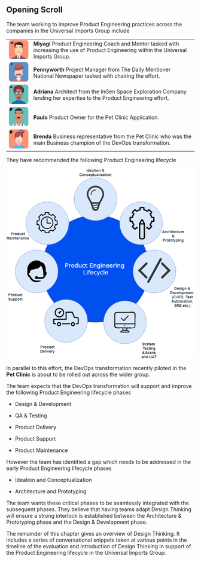 ## Opening Scroll

The team working to improve Product Engineering practices across the companies in the Universal Imports Group include

|   |   |
|---|---|
|![](assets/miyagi.png)| **Miyagi** Product Engineering Coach and Mentor tasked with increasing the use of Product Engineering within the Universal Imports Group.|
|![](assets/pennyworth.png)| **Pennyworth**   Project Manager from The Daily Mentioner National Newspaper tasked with chairing the effort.|
|![](assets/adriana.png)| **Adriana**  Architect from the InGen Space Exploration Company lending her expertise to the Product Engineering effort.|
|![](assets/paulo.png)| **Paulo**  Product Owner for the Pet Clinic Application.|
|![](assets/brenda.png)| **Brenda**  Business representative from the Pet Clinic who was the main Business champion of the DevOps transformation.|

They have recommended the following Product Engineering lifecycle

![](assets/productengineering-lifecycle.png)

In parallel to this effort, the DevOps transformation recently piloted in the **Pet Clinic** is about to be rolled out across the wider group.

The team expects that the DevOps transformation will support and improve the following Product Engineering lifecycle phases

- Design & Development

- QA & Testing

- Product Delivery

- Product Support

- Product Maintenance

However the team has identified a gap which needs to be addressed in the early Product Engineering lifecycle phases

- Ideation and Conceptualization

- Architecture and Prototyping

The team wants these critical phases to be seamlessly integrated with the subsequent phases. They believe that having teams adapt Design Thinking will ensure a strong interlock is established between the Architecture & Prototyping phase and the Design & Development phase.

The remainder of this chapter gives an overview of Design Thinking. It includes a series of conversational snippets taken at various points in the timeline of the evaluation and introduction of Design Thinking in support of the Product Engineering lifecycle in the Universal Imports Group.
